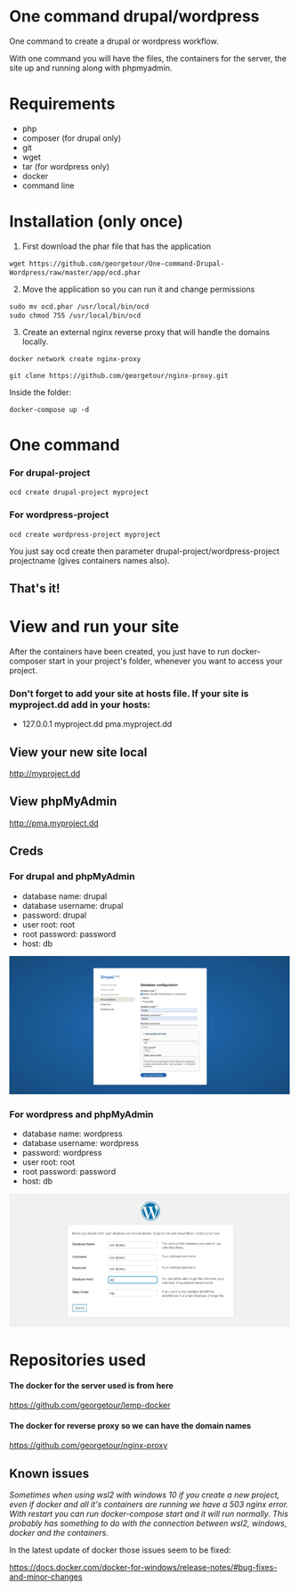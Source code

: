 # One command drupal/wordpress

One command to create a drupal or wordpress workflow. 

With one command you will have the files, the containers for the server, the site up and running along with phpmyadmin.

# Requirements
- php
- composer (for drupal only)
- git
- wget
- tar (for wordpress only)
- docker
- command line 

# Installation (only once)
1. First download the phar file that has the application
```
wget https://github.com/georgetour/One-command-Drupal-Wordpress/raw/master/app/ocd.phar
```

2. Move the application so you can run it and change permissions
```
sudo mv ocd.phar /usr/local/bin/ocd
sudo chmod 755 /usr/local/bin/ocd
```

3. Create an external nginx reverse proxy that will handle the domains locally.
```
docker network create nginx-proxy
```

```
git clone https://github.com/georgetour/nginx-proxy.git
```
Inside the folder:
```
docker-compose up -d
```

# One command
### For drupal-project
```
ocd create drupal-project myproject 
```

### For wordpress-project 
```
ocd create wordpress-project myproject
```

You just say ocd create then parameter drupal-project/wordpress-project projectname (gives containers names also).

## That's it!

# View and run your site

After the containers have been created, you just have to run docker-composer start in your project's folder, whenever you want to access your project.

### Don't forget to add your site at hosts file. If your site is myproject.dd add in your hosts: 
- 127.0.0.1 myproject.dd pma.myproject.dd

## View your new site local
http://myproject.dd

## View phpMyAdmin 
http://pma.myproject.dd


## Creds
### For drupal and phpMyAdmin
- database name: drupal
- database username: drupal
- password: drupal
- user root: root
- root password: password
- host: db

<img src="various/creds-one-command.jpg">

### For wordpress and phpMyAdmin 
- database name: wordpress
- database username: wordpress
- password: wordpress
- user root: root
- root password: password
- host: db

<img src="various/wordpress-firstscreen.png">

# Repositories used

#### The docker for the server used is from here
https://github.com/georgetour/lemp-docker


#### The docker for reverse proxy so we can have the domain names
https://github.com/georgetour/nginx-proxy

## Known issues 
*Sometimes when using wsl2 with windows 10 if you create a new project, even if docker and all it's containers are running we have a 503 nginx error. With restart you can run docker-compose start and it will run normally. This probably has something to do with the connection between wsl2, windows, docker and the containers.*

In the latest update of docker those issues seem to be fixed:

https://docs.docker.com/docker-for-windows/release-notes/#bug-fixes-and-minor-changes


